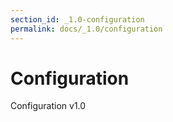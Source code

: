 ```yaml
---
section_id: _1.0-configuration
permalink: docs/_1.0/configuration
---
```


# Configuration

Configuration v1.0
